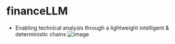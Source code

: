 # financeLLM

- Enabling technical analysis through a lightweight intelligent & deterministic chains
![image](https://github.com/user-attachments/assets/055401eb-e157-4243-989b-27d3e3262d4d)

